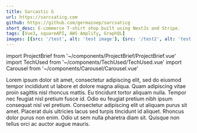 ```yaml
---
title: Sarcastic G 
url: https://sarcsaticg.com
github: https://github.com/germainep/sarcsaticg
short_desc: E-commerce T-shirt shop built using NextJs and Stripe.
tags: [Vue3, squareAPI, AWS Amplify, GraphQL]
images: [{src: '/test', alt: 'test image'}, {src: '/test2', alt: 'test image 2'}]
---
```

import ProjectBrief from '~/components/ProjectBrief/ProjectBrief.vue'
import TechUsed from '~/components/TechUsed/TechUsed.vue'
import Carousel from '~/components/Carousel/Carousel.vue'

<Carousel :images='$frontmatter.images'></Carousel>

<ProjectBrief>
Lorem ipsum dolor sit amet, consectetur adipiscing elit, sed do eiusmod tempor incididunt ut labore et dolore magna aliqua. Quam adipiscing vitae proin sagittis nisl rhoncus mattis. Eu tincidunt tortor aliquam nulla. Tempor nec feugiat nisl pretium fusce id. Odio eu feugiat pretium nibh ipsum consequat nisl vel pretium. Consectetur adipiscing elit ut aliquam purus sit amet. Placerat duis ultricies lacus sed turpis tincidunt id aliquet. Rhoncus dolor purus non enim. Odio ut sem nulla pharetra diam sit. Quisque non tellus orci ac auctor augue mauris.
</ProjectBrief>

<TechUsed :tags='$frontmatter.tags'/>
